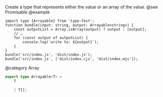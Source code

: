 Create a type that represents either the value or an array of the value.
@see Promisable
@example

    import type {Arrayable} from 'type-fest';
    function bundle(input: string, output: Arrayable<string>) {
        const outputList = Array.isArray(output) ? output : [output];
        // …
        for (const output of outputList) {
            console.log(`write to: ${output}`);
        }
    }
    bundle('src/index.js', 'dist/index.js');
    bundle('src/index.js', ['dist/index.cjs', 'dist/index.mjs']);

@category Array

``` typescript
export type Arrayable<T> =
    T
```

``` typescript
    | T[];
```